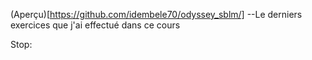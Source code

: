 (Aperçu)[https://github.com/idembele70/odyssey_sblm/]
--Le derniers exercices que j'ai effectué dans ce cours


Stop: